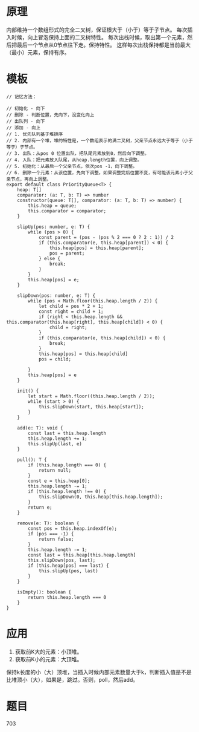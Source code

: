 # 原理
内部维持一个数组形式的完全二叉树，保证根大于（小于）等于子节点。
每次插入时候，向上冒泡保持上面的二叉树特性。
每次出栈时候，取出第一个元素，然后把最后一个节点从0节点往下走。保持特性。
这样每次出栈保持都是当前最大（最小）元素，保持有序。


# 模板
    // 记忆方法：

    // 初始化 - 向下
    // 删除 - 判断位置，先向下，没变化向上
    // 出队列 - 向下
    // 添加 - 向上
    // 1. 优先队列基于堆排序
    // 2. 内部有一个堆，堆的特性是，一个数组表示的满二叉树，父亲节点永远大于等于（小于等于）子节点。
    // 3. 出队：从pos 0 位置出队，把队尾元素放到0，然后向下调整。
    // 4. 入队：把元素放入队尾，从heap.length位置，向上调整。
    // 5. 初始化：从最后一个父亲节点，依次pos -1，向下调整。
    // 6. 删除一个元素：从该位置，先向下调整。如果调整完后位置不变，有可能该元素小于父亲节点，再向上调整。
    export default class PriorityQueue<T> {
        heap: T[]
        comparator: (a: T, b: T) => number
        constructor(queue: T[], comparator: (a: T, b: T) => number) {
            this.heap = queue;
            this.comparator = comparator;
        }

        slipUp(pos: number, e: T) {
            while (pos > 0) {
                const parent = (pos - (pos % 2 === 0 ? 2 : 1)) / 2
                if (this.comparator(e, this.heap[parent]) < 0) {
                    this.heap[pos] = this.heap[parent];
                    pos = parent;
                } else {
                    break;
                }
            }
            this.heap[pos] = e;
        }

        slipDown(pos: number, e: T) {
            while (pos < Math.floor(this.heap.length / 2)) {
                let child = pos * 2 + 1;
                const right = child + 1;
                if (right < this.heap.length && this.comparator(this.heap[right], this.heap[child]) < 0) {
                    child = right;
                }
                if (this.comparator(e, this.heap[child]) < 0) {
                    break;
                }
                this.heap[pos] = this.heap[child]
                pos = child;

            }
            this.heap[pos] = e
        }

        init() {
            let start = Math.floor((this.heap.length / 2));
            while (start > 0) {
                this.slipDown(start, this.heap[start]);
            }
        }

        add(e: T): void {
            const last = this.heap.length
            this.heap.length += 1;
            this.slipUp(last, e)
        }

        pull(): T {
            if (this.heap.length === 0) {
                return null;
            }
            const e = this.heap[0];
            this.heap.length -= 1;
            if (this.heap.length !== 0) {
                this.slipDown(0, this.heap[this.heap.length]);
            }
            return e;
        }

        remove(e: T): boolean {
            const pos = this.heap.indexOf(e);
            if (pos === -1) {
                return false;
            }
            this.heap.length -= 1;
            const last = this.heap[this.heap.length]
            this.slipDown(pos, last);
            if (this.heap[pos] === last) {
                this.slipUp(pos, last)
            }
        }

        isEmpty(): boolean {
            return this.heap.length === 0
        }
    }


# 应用
1. 获取前K大的元素：小顶堆。
2. 获取前K小的元素：大顶堆。

保持k长度的小（大）顶堆，当插入时候内部元素数量大于k，判断插入值是不是比堆顶小（大），如果是，跳过。否则，poll，然后add。

# 题目
703